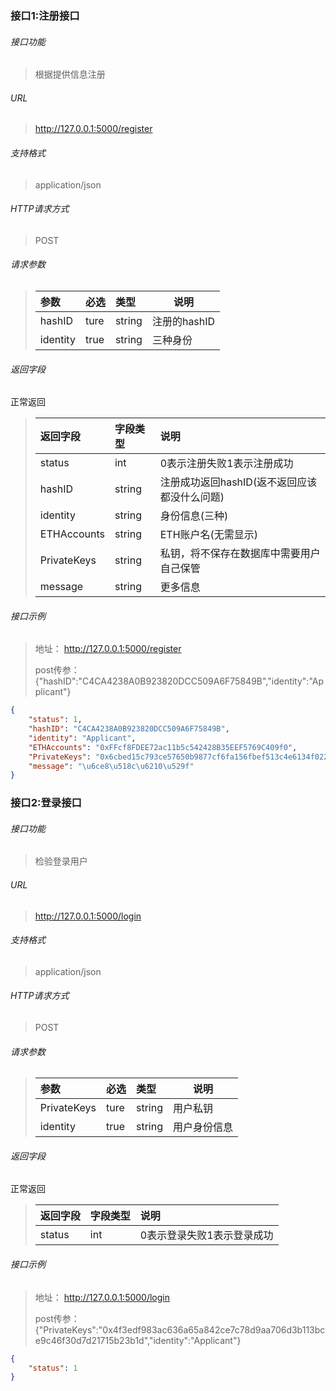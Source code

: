 ### 接口1:注册接口



###### 接口功能

> 根据提供信息注册

###### URL

>  http://127.0.0.1:5000/register

###### 支持格式

> application/json

###### HTTP请求方式

> POST

###### 请求参数

> | 参数     | 必选 | 类型   | 说明         |
> | :------- | :--- | :----- | ------------ |
> | hashID   | ture | string | 注册的hashID |
> | identity | true | string | 三种身份     |

###### 返回字段

正常返回

> | 返回字段    | 字段类型 | 说明                                         |
> | :---------- | :------- | :------------------------------------------- |
> | status      | int      | 0表示注册失败1表示注册成功                   |
> | hashID      | string   | 注册成功返回hashID(返不返回应该都没什么问题) |
> | identity    | string   | 身份信息(三种)                               |
> | ETHAccounts | string   | ETH账户名(无需显示)                          |
> | PrivateKeys | string   | 私钥，将不保存在数据库中需要用户自己保管     |
> | message     | string   | 更多信息                                     |

###### 接口示例

> 地址： http://127.0.0.1:5000/register
>
> post传参：{"hashID":"C4CA4238A0B923820DCC509A6F75849B","identity":"Applicant"}

``` json
{
    "status": 1, 
    "hashID": "C4CA4238A0B923820DCC509A6F75849B", 
    "identity": "Applicant",
    "ETHAccounts": "0xFFcf8FDEE72ac11b5c542428B35EEF5769C409f0", 
    "PrivateKeys": "0x6cbed15c793ce57650b9877cf6fa156fbef513c4e6134f022a85b1ffdd59b2a1", 
    "message": "\u6ce8\u518c\u6210\u529f"
}
```

### 接口2:登录接口

###### 接口功能

> 检验登录用户

###### URL

>  http://127.0.0.1:5000/login

###### 支持格式

> application/json

###### HTTP请求方式

> POST

###### 请求参数

> | 参数        | 必选 | 类型   | 说明         |
> | :---------- | :--- | :----- | ------------ |
> | PrivateKeys | ture | string | 用户私钥     |
> | identity    | true | string | 用户身份信息 |

###### 返回字段

正常返回

> | 返回字段 | 字段类型 | 说明                       |
> | :------- | :------- | :------------------------- |
> | status   | int      | 0表示登录失败1表示登录成功 |

###### 接口示例

> 地址： http://127.0.0.1:5000/login
>
> post传参：{"PrivateKeys":"0x4f3edf983ac636a65a842ce7c78d9aa706d3b113bce9c46f30d7d21715b23b1d","identity":"Applicant"}

``` json
{
    "status": 1
}
```
